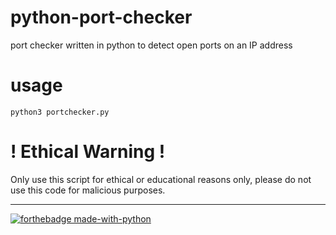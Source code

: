 # python-port-checker
port checker written in python to detect open ports on an IP address

# usage
```
python3 portchecker.py

```

# ! Ethical Warning !
Only use this script for ethical or educational reasons only, please do not use this code for malicious purposes.
<hr>

[![forthebadge made-with-python](http://ForTheBadge.com/images/badges/made-with-python.svg)](https://www.python.org/)
